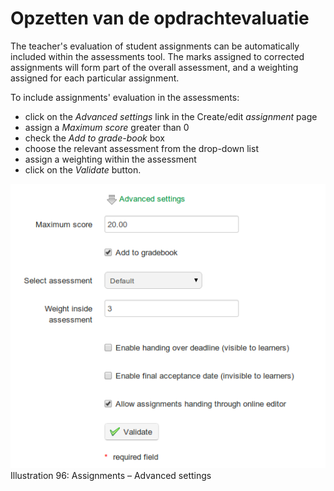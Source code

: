 # Opzetten van de opdrachtevaluatie

The teacher's evaluation of student assignments can be automatically included within the assessments tool. The marks assigned to corrected assignments will form part of the overall assessment, and a weighting assigned for each particular assignment.

To include assignments' evaluation in the assessments:

* click on the _Advanced settings_ link in the Create/edit _assignment_ page
* assign a _Maximum score_ greater than 0
* check the _Add to grade-book_ box
* choose the relevant assessment from the drop-down list
* assign a weighting within the assessment
* click on the _Validate_ button.

![](../../.gitbook/assets/graphics71%20%281%29.png)Illustration 96: Assignments – Advanced settings

